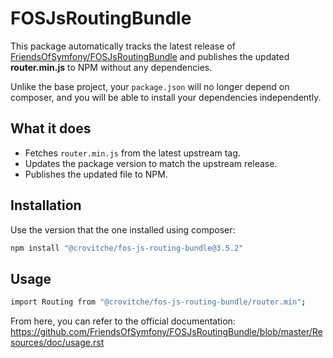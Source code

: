 # FOSJsRoutingBundle

This package automatically tracks the latest release of
[FriendsOfSymfony/FOSJsRoutingBundle](https://github.com/FriendsOfSymfony/FOSJsRoutingBundle)
and publishes the updated **router.min.js** to NPM without any dependencies.

Unlike the base project, your `package.json` will no longer depend on composer,
and you will be able to install your dependencies independently.

## What it does

- Fetches `router.min.js` from the latest upstream tag.
- Updates the package version to match the upstream release.
- Publishes the updated file to NPM.

## Installation

Use the version that the one installed using composer:
```bash
npm install "@crovitche/fos-js-routing-bundle@3.5.2"
```

## Usage
```bash
import Routing from "@crovitche/fos-js-routing-bundle/router.min";
```

From here, you can refer to the official documentation:
https://github.com/FriendsOfSymfony/FOSJsRoutingBundle/blob/master/Resources/doc/usage.rst


